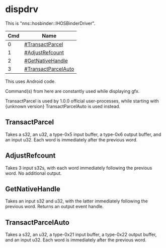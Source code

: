 # dispdrv

This is "nns::hosbinder::IHOSBinderDriver".

| Cmd | Name                                                   |
| --- | ------------------------------------------------------ |
| 0   | [\#TransactParcel](#TransactParcel "wikilink")         |
| 1   | [\#AdjustRefcount](#AdjustRefcount "wikilink")         |
| 2   | [\#GetNativeHandle](#GetNativeHandle "wikilink")       |
| 3   | [\#TransactParcelAuto](#TransactParcelAuto "wikilink") |

This uses Android code.

Command(s) from here are constantly used while displaying gfx.

TransactParcel is used by 1.0.0 official user-processes, while starting
with {unknown version} TransactParcelAuto is used instead.

## TransactParcel

Takes a s32, an u32, a type-0x5 input buffer, a type-0x6 output buffer,
and an input u32. Each word is immediately after the previous word.

## AdjustRefcount

Takes 3 input s32s, with each word immediately following the previous
word. No additional output.

## GetNativeHandle

Takes an input s32 and u32, with the latter immediately following the
previous word. Returns an output event handle.

## TransactParcelAuto

Takes a s32, an u32, a type-0x21 input buffer, a type-0x22 output
buffer, and an input u32. Each word is immediately after the previous
word.
